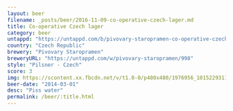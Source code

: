 ```yaml
---
layout: beer
filename: _posts/beer/2016-11-09-co-operative-czech-lager.md
title: Co-operative Czech lager
category: beer
untappd: "https://untappd.com/b/pivovary-staropramen-co-operative-czech-imported-lager/307151"
country: "Czech Republic"
brewery: "Pivovary Staropramen"
breweryURL: "https://untappd.com/w/pivovary-staropramen/998"
style: "Pilsner - Czech"
score: 3
img: https://scontent.xx.fbcdn.net/v/t1.0-0/p480x480/1976956_10152293116608745_971300903_n.jpg?oh=be0acd5772d722acf3eff101b4d7d20c&oe=59113675
beer-date: "2014-03-01"
desc: "Piss water"
permalink: /beer/:title.html
---
```


